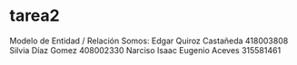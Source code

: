 # tarea2
Modelo de Entidad / Relación
Somos:
   Edgar Quiroz Castañeda
     418003808
   Silvia Díaz Gomez
     408002330
   Narciso Isaac Eugenio Aceves
     315581461
